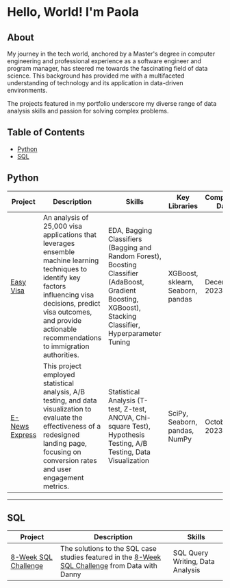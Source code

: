 # Hello, World! I'm Paola

## About

My journey in the tech world, anchored by a Master's degree in computer engineering and professional experience as a software engineer and program manager, has steered me towards the fascinating field of data science. This background has provided me with a multifaceted understanding of technology and its application in data-driven environments.

The projects featured in my portfolio underscore my diverse range of data analysis skills and passion for solving complex problems. 

## Table of Contents
- [Python](#python)
- [SQL](#sql)

## Python

| Project | Description | Skills | Key Libraries | Completion Date |
|---------|-------------|--------|---------------|-----------------|
| [Easy Visa](https://github.com/paola-ap/data-analytics-course/blob/main/Easy%20Visa/EasyVisa.ipynb) | An analysis of 25,000 visa applications that leverages ensemble machine learning techniques to identify key factors influencing visa decisions, predict visa outcomes, and provide actionable recommendations to immigration authorities. |  EDA, Bagging Classifiers (Bagging and Random Forest), Boosting Classifier (AdaBoost, Gradient Boosting, XGBoost), Stacking Classifier, Hyperparameter Tuning | XGBoost, sklearn, Seaborn, pandas | December 2023 |
| [E-News Express](https://github.com/paola-ap/data-analytics-course/blob/main/E-News%20Express/ENews_Express.ipynb) | This project employed statistical analysis, A/B testing, and data visualization to evaluate the effectiveness of a redesigned landing page, focusing on conversion rates and user engagement metrics. | Statistical Analysis (T-test, Z-test, ANOVA, Chi-square Test), Hypothesis Testing, A/B Testing, Data Visualization | SciPy, Seaborn, pandas, NumPy | October 2023 |

***

## SQL

| Project | Description | Skills |
|---------|-------------|--------|
| [8-Week SQL Challenge](https://github.com/paola-ap/sql-challenges/tree/main/8-Week-SQL-Challenge) | The solutions to the SQL case studies featured in the [8-Week SQL Challenge](https://8weeksqlchallenge.com) from Data with Danny | SQL Query Writing, Data Analysis |
